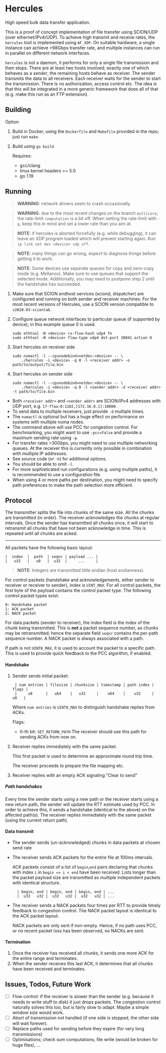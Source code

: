# Hercules

High speed bulk data transfer application.

This is a proof of concept implementation of file transfer using SCION/UDP (over ethernet/IPv4/UDP).
To achieve high transmit and receive rates, the `hercules` tool is implemented using `AF_XDP`.
On suitable hardware, a single instance can achieve >98Gbps transfer rate, and multiple instances can run in parallel on different network interfaces.

`hercules` is not a daemon, it performs for only a single file transmission and then stops. 
There are at least two hosts involved; exactly one of which behaves as a _sender_, the remaining hosts behave as receiver.
The sender transmits the data to all receivers.
Each receiver waits for the sender to start the transmission.
There is no authorization, access control etc. The idea is that this will be integrated in a more generic framework that does all of that (e.g. make this run as an FTP extension).

## Building

Option
1. Build in Docker, using the `Dockerfile` and `Makefile` provided in the repo; just run `make`.

1. Build using `go build`
  
   Requires:
    - gcc/clang
    - linux kernel headers >= 5.0
    - go 1.19


## Running

> **WARNING**: network drivers seem to crash occasionally.

> **WARNING**: due to the most recent changes on the branch `multicore`, the rate-limit `computation` is a bit off.
  When setting the rate-limit with `-p`, keep this in mind and set a lower rate than you aim at.

> **NOTE**: if hercules is aborted forcefully (e.g. while debugging), it can leave an XDP program loaded which will prevent starting again.
						Run `ip link set dev <device> xdp off`.

> **NOTE**: many things can go wrong, expect to diagnose things before getting it to work.

> **NOTE**: Some devices use separate queues for copy and zero-copy mode (e.g. Mellanox).
  Make sure to use queues that support the selected mode.
  Additionally, you may need to postpone step 2 until the handshake has succeeded.

1. Make sure that SCION endhost services (sciond, dispatcher) are configured and running on both sender and receiver machines.
   For the most recent versions of Hercules, use a SCION version compatible to `v2020.03-scionlab`.

1. Configure queue network interfaces to particular queue (if supported by device); in this example queue 0 is used. 

    ```shell
    sudo ethtool -N <device> rx-flow-hash udp4 fn
    sudo ethtool -N <device> flow-type udp4 dst-port 30041 action 0
    ```

1. Start hercules on receiver side

    ```shell
    sudo numactl -l --cpunodebind=netdev:<device> -- \ 
        ./hercules -i <device> -q 0 -l <receiver addr> -o path/to/output/file.bin
    ```

1. Start hercules on sender side

    ```shell
    sudo numactl -l --cpunodebind=netdev:<device> -- \
        ./hercules -i <device> -q 0 -l <sender addr> -d <receiver addr> -t path/to/file.bin
    ```

* Both `<receiver addr>` and `<sender addr>` are SCION/IPv4 addresses with UDP port, e.g. `17-ffaa:0:1102,[172.16.0.1]:10000`.
* To send data to multiple receivers, just provide `-d` multiple times.
* The `numactl` is optional but has a huge effect on performance on systems with multiple numa nodes.
* The command above will use PCC for congestion control. For benchmarking, you might want to use `-pcc=false` and provide a maximum sending rate using `-p`.
* For transfer rates >30Gbps, you might need to use multiple networking queues. At the receiver this is currently only possible in combination with multiple IP addresses. 
* See source code (or `-h`) for additional options.
* You should be able to omit `-l`.
* For more sophisticated run configurations (e.g. using multiple paths), it is recommended to use a configuration file.
* When using 4 or more paths per destination, you might need to specify path preferences to make the path selection more efficient. 


## Protocol

The transmitter splits the file into chunks of the same size. All the chunks are transmitted (in order).
The receiver acknowledges the chunks at regular intervals.
Once the sender has transmitted all chunks once, it will start to retransmit all chunks that have not been acknowledge in time. 
This is repeated until all chunks are acked.


---


All packets have the following basic layout:

	|  index  |  path  | seqnr | payload ... |
	|   u32   |   u8   |  u32  |     ...     |


> **NOTE**: Integers are transmitted little endian (host endianness).

For control packets (handshake and acknowledgements, either sender to receiver or receiver to sender), index is `UINT_MAX`.
For all control packets, the first byte of the payload contains the control packet type.
The following control packet types exist:

    0: Handshake packet
    1: ACK packet
    2: NACK packet

For data packets (sender to receiver), the index field is the index of the chunk being transmitted.
This is **not** a packet sequence number, as chunks may be retransmitted; hence the separate field `seqnr` contains the per-path sequence number.
A NACK packet is always associated with a path. 

If path is not `UINT8_MAX`, it is used to account the packet to a specific path.
This is used to provide quick feedback to the PCC algorithm, if enabled.


#### Handshake

1. Sender sends initial packet:

        | num entries | filesize | chunksize | timestamp | path index | flags |
        |     u8      |   u64    |   u32     |    u64    |    u32     |  u8   |
        
    Where `num entries` is `UINT8_MAX` to distinguish handshake replies from ACKs.
    
    Flags:
    - 0-th bit: `SET_RETURN_PATH` The receiver should use this path for sending
    ACKs from now on.

1. Receiver replies immediately with the same packet.

    This first packet is used to determine an approximate round trip time.
    
	The receiver proceeds to  prepare the file mapping etc.

1. Receiver replies with an empty ACK signaling "Clear to send"

##### Path handshakes

Every time the sender starts using a new path or the receiver starts using a new
return path, the sender will update the RTT estimate used by PCC.
In order to achieve this, it sends a handshake (identical to the above) on the
affected path(s).
The receiver replies immediately with the same packet (using the current return path).

#### Data transmit

* The sender sends (un-acknowledged) chunks in data packets at chosen send rate
* The receiver sends ACK packets for the entire file at 100ms intervals.
    
  ACK packets consist of a list of `begin`,`end` pairs declaring that chunks
  with index `i` in `begin <= i < end` have been received.
  Lists longer than the packet payload size are transmitted as multiple 
  independent packets with identical structure.


        | begin, end | begin, end | begin, end | ...
        |  u32   u32 |  u32   u32 |  u32   u32 | ...

* The receiver sends a NACK packets four times per RTT to provide timely feedback to congestion control.
  The NACK packet layout is identical to the ACK packet layout.
       
  NACK packets are only sent if non-empty.
  Hence, if no path uses PCC, or no recent packet loss has been observed, no NACKs are sent. 

#### Termination

1. Once the receiver has received all chunks, it sends one more ACK for the entire range and terminates.
1. When the sender receives this last ACK, it determines that all chunks have been received and terminates.

## Issues, Todos, Future Work

* [ ] Flow control: if the receiver is slower than the sender (e.g. because it needs to write stuff to disk) it just drops packets.
	  The congestion control naturally solves this too, but is fairly slow to adapt.
	  Maybe a simple window size would work.
* [ ] Abort of transmission not handled (if one side is stopped, the other side will wait forever).
* [ ] Replace paths used for sending before they expire (for very long transmissions)
* [ ] Optimisations; check sum computations, file write (would be broken for huge files), ...
